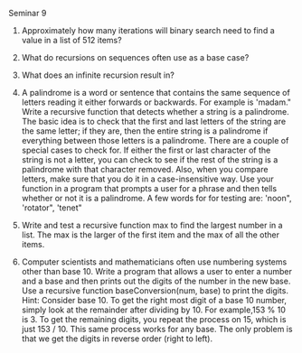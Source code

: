 Seminar 9

1. Approximately how many iterations will binary search need to find a value in a list of 512 items?
2. What do recursions on sequences often use as a base case?
3. What does an infinite recursion result in?
4. A palindrome is a word or sentence that contains the same sequence of letters reading it either forwards or backwards. For example is &#39;madam.&quot; Write a recursive function that detects whether a string is a palindrome. The basic idea is to check that the first and last letters of the string are the same letter; if they are, then the entire string is a palindrome if everything between those letters is a palindrome. There are a couple of special cases to check for. If either the first or last character of the string is not a letter, you can check to see if the rest of the string is a palindrome with that character removed. Also, when you compare letters, make sure that you do it in a case-insensitive way.
Use your function in a program that prompts a user for a phrase and then tells whether or not it is a palindrome. A few words for for testing are: &#39;noon&quot;, &#39;rotator&quot;, &#39;tenet&quot;

5. Write and test a recursive function max to find the largest number in a list. The max is the larger of the first item and the max of all the other items.
6. Computer scientists and mathematicians often use numbering systems other than base 10. Write a program that allows a user to enter a number and a base and then prints out the digits of the number in the new base. Use a recursive function baseConversion(num, base) to print the digits. Hint: Consider base 10. To get the right most digit of a base 10 number, simply look at the remainder after dividing by 10. For example,153 % 10 is 3. To get the remaining digits, you repeat the process on 15, which is just 153 / 10. This same process works for any base. The only problem is that we get the digits in reverse order (right to left).
